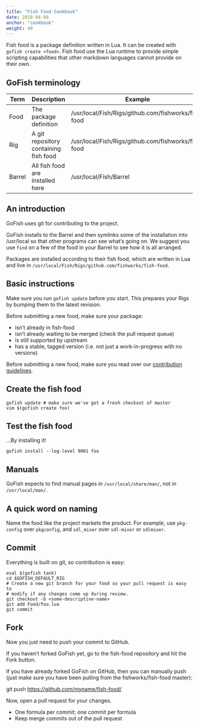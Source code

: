 ```yaml
---
title: "Fish Food Cookbook"
date: 2018-04-08
anchor: "cookbook"
weight: 40
---
```


Fish food is a package definition written in Lua. It can be created with `gofish create <food>`. Fish
food use the Lua runtime to provide simple scripting capabilities that other markdown languages
cannot provide on their own.

## GoFish terminology

| Term    | Description                           | Example                                             |
|---------|---------------------------------------|-----------------------------------------------------|
| Food    | The package definition                | /usr/local/Fish/Rigs/github.com/fishworks/fish-food |
| Rig     | A git repository containing fish food | /usr/local/Fish/Rigs/github.com/fishworks/fish-food |
| Barrel  | All fish food are installed here      | /usr/local/Fish/Barrel                              |

## An introduction

GoFish uses git for contributing to the project.

GoFish installs to the Barrel and then symlinks some of the installation into /usr/local so that other
programs can see what’s going on. We suggest you use `find` on a few of the food in your Barrel to
see how it is all arranged.

Packages are installed according to their fish food, which are written in Lua and live in `/usr/local/Fish/Rigs/github.com/fishworks/fish-food`.

## Basic instructions

Make sure you run `gofish update` before you start. This prepares your Rigs by bumping them to the latest revision.

Before submitting a new food, make sure your package:

- isn’t already in fish-food
- isn’t already waiting to be merged (check the pull request queue)
- is still supported by upstream
- has a stable, tagged version (i.e. not just a work-in-progress with no versions)

Before submitting a new food, make sure you read over our [contribution guidelines](#contributing).

## Create the fish food

```
gofish update # make sure we've got a fresh checkout of master
vim $(gofish create foo)
```

## Test the fish food

...By installing it!

```
gofish install --log-level 9001 foo
```

## Manuals

GoFish expects to find manual pages in `/usr/local/share/man/`, not in `/usr/local/man/`.

## A quick word on naming

Name the food like the project markets the product. For example, use `pkg-config` over `pkgconfig`,
and `sdl_mixer` over `sdl-mixer` or `sdlmixer`.

## Commit

Everything is built on git, so contribution is easy:

```
eval $(gofish tank)
cd $GOFISH_DEFAULT_RIG
# Create a new git branch for your food so your pull request is easy to
# modify if any changes come up during review.
git checkout -b <some-descriptive-name>
git add Food/foo.lua
git commit
```

## Fork

Now you just need to push your commit to GitHub.

If you haven’t forked GoFish yet, go to the fish-food repository and hit the Fork button.

If you have already forked GoFish on GitHub, then you can manually push (just make sure you have been pulling from the fishworks/fish-food master):

git push https://github.com/myname/fish-food/ <what-you-called-your-branch>

Now, open a pull request for your changes.

- One formula per commit; one commit per formula
- Keep merge commits out of the pull request

